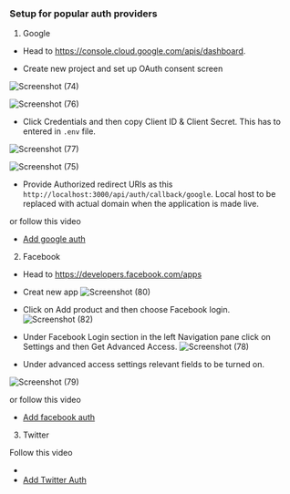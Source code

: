 ### Setup for popular auth providers

1. Google

- Head to https://console.cloud.google.com/apis/dashboard.

- Create new project and set up OAuth consent screen

![Screenshot (74)](https://user-images.githubusercontent.com/69457813/226809591-68320823-ff78-4fc4-a28a-7f1f7e4c3732.png)

![Screenshot (76)](https://user-images.githubusercontent.com/69457813/226809600-84ca4952-573d-4fd7-9c1d-801069cc5281.png)

- Click Credentials and then copy Client ID & Client Secret. This has to entered in `.env` file.

![Screenshot (77)](https://user-images.githubusercontent.com/69457813/226809608-d7a0040b-7d41-4e7e-80a0-a3ec91c321cf.png)

![Screenshot (75)](https://user-images.githubusercontent.com/69457813/226809598-f0e525d4-11e4-4c42-a2c6-658a9ef67366.png)

- Provide Authorized redirect URIs as this `http://localhost:3000/api/auth/callback/google`. Local host to be replaced with actual domain when the application is made live.

or follow this video

- [Add google auth](https://youtu.be/QXgFaHEuJOE)

2. Facebook

- Head to https://developers.facebook.com/apps

- Creat new app
  ![Screenshot (80)](https://user-images.githubusercontent.com/69457813/226816968-bd6275a4-c42d-40ea-9bae-b329781dd11a.png)

- Click on Add product and then choose Facebook login.
  ![Screenshot (82)](https://user-images.githubusercontent.com/69457813/226816976-9483aa5d-73a9-493a-a47d-afb85f69ffaa.png)

- Under Facebook Login section in the left Navigation pane click on Settings and then Get Advanced Access.
  ![Screenshot (78)](https://user-images.githubusercontent.com/69457813/226816984-10f96b4d-081e-4002-a13e-25678fbdf4da.png)

- Under advanced access settings relevant fields to be turned on.

![Screenshot (79)](https://user-images.githubusercontent.com/69457813/226816985-acb60ef9-594f-4efd-a80b-9de10d279927.png)

or follow this video

- [Add facebook auth](https://youtu.be/eTpkgNBmrX8)

3. Twitter

Follow this video

- []()
- [Add Twitter Auth](https://www.youtube.com/watch?v=Z6ibMSJIwlk&t)
